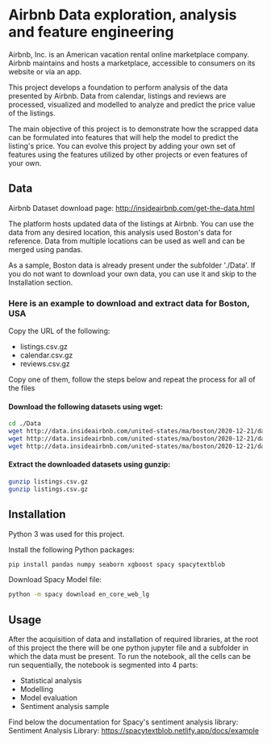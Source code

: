 # Airbnb Data exploration, analysis and feature engineering
Airbnb, Inc. is an American vacation rental online marketplace company. Airbnb maintains and hosts a marketplace, accessible to consumers on its website or via an app.

This project develops a foundation to perform analysis of the data presented by Airbnb. Data from calendar, listings and reviews are processed, visualized and modelled to analyze and predict the price value of the listings. 

The main objective of this project is to demonstrate how the scrapped data can be formulated into features that will help the model to predict the listing's price. You can evolve this project by adding your own set of features using the features utilized by other projects or even features of your own.

## Data

Airbnb Dataset download page:
http://insideairbnb.com/get-the-data.html

The platform hosts updated data of the listings at Airbnb. 
You can use the data from any desired location, this analysis used Boston's data for reference.
Data from multiple locations can be used as well and can be merged using pandas.

As a sample, Boston data is already present under the subfolder './Data'. If you do not want to download your own data, you can use it and skip to the Installation section.


### Here is an example to download and extract data for Boston, USA

Copy the URL of the following: 
* listings.csv.gz
* calendar.csv.gz
* reviews.csv.gz

Copy one of them, follow the steps below and repeat the process for all of the files

#### Download the following datasets using wget:
```bash
cd ./Data
wget http://data.insideairbnb.com/united-states/ma/boston/2020-12-21/data/listings.csv.gz
wget http://data.insideairbnb.com/united-states/ma/boston/2020-12-21/data/calendar.csv.gz
wget http://data.insideairbnb.com/united-states/ma/boston/2020-12-21/data/reviews.csv.gz
```

#### Extract the downloaded datasets using gunzip:
```bash
gunzip listings.csv.gz
gunzip listings.csv.gz
```

## Installation

Python 3 was used for this project.

Install the following Python packages:
```bash
pip install pandas numpy seaborn xgboost spacy spacytextblob
```

Download Spacy Model file:
```bash
python -m spacy download en_core_web_lg
```


## Usage

After the acquisition of data and installation of required libraries, at the root of this project the there will be one python jupyter file and a subfolder in which the data must be present.
To run the notebook, all the cells can be run sequentially, the notebook is segmented into 4 parts:
* Statistical analysis
* Modelling
* Model evaluation
* Sentiment analysis sample


Find below the documentation for Spacy's sentiment analysis library:
Sentiment Analysis Library:
https://spacytextblob.netlify.app/docs/example